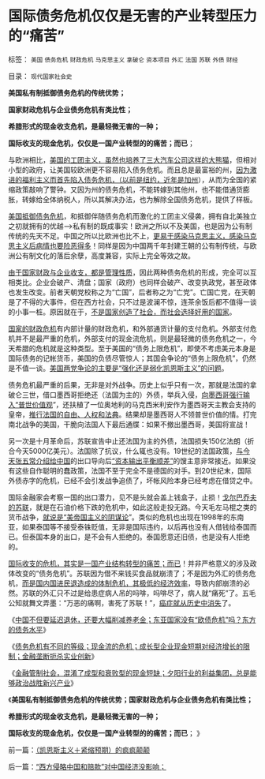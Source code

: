# 国际债务危机仅仅是无害的产业转型压力的“痛苦”

标签： `美国` `债务危机` `财政危机` `马克思主义` `拿破仑` `资本项目` `外汇` `法国` `苏联` `外债` `财经` 

目录： `现代国家社会史`

**美国私有制抵御债务危机的传统优势；**

**国家财政危机与企业债务危机有类比性；**

**希腊形式的现金收支危机，是最轻微无害的一种；**

**国际收支的现金危机，仅仅是一国产业转型的的痛苦；而已**；

与欧洲相比，[美国的工团主义，虽然也培养了三大汽车公司这样的大熊猫](../../../2012/6/5/工团主义缔造美国工业的大熊猫.md)，但相对小型的政府，让美国较欧洲更不容易陷入债务危机。而且总是最富裕的州，[因为激进的福利主义而首先陷入债务危机，（以前是纽约，近年是加州](../../../2012/2/24/外汇储备不可能投资中国；不可能买美国技术平衡顺差.md)），从而为全国的紧缩政策敲响了警钟。又因为州的债务危机，不能转嫁到其他州，也不能借通货膨胀，转嫁给全体纳税人，所以其解决办法，也为解除全国债务危机，提供了样板。

[美国抵御债务危机](../../../2011/8/23/全球终于走在《通往奴役之路》上.md)，和抵御伴随债务危机而激化的工团主义侵袭，拥有自北美独立之初就拥有的优越——>私有制的既成事实！欧洲之所以不及美国，也是因为公有制传统的先天不足。中国之所以比欧洲也比不上，[更易于感染马克思主义，感染马克思主义后病情也要险恶得多](../../../2009/6/26/马恩主义为什么适合移植入中国传统社会.md)！同样是因为中国两千年封建王朝的公有制传统，与欧洲公有制文化的落后余孽，高度兼容，实际上完全等效之故。

[由于国家财政与企业收支，都是管理性质](../../../2010/1/23/企业家和管理和垄断的前途.md)，因此两种债务危机的形成，完全可以互相类比。企业会破产、清盘；国家（政府）也同样会破产、改变执政党，甚至政体也发生改变。前者天朝党校称之为“亡国”，后者称之为“亡党”。亡国亡党，在天朝是了不得的大事件，但在西方社会，只不过是波澜不惊，连茶余饭后都不值得一谈的小事一桩。原因就在于，[不是国家创造了社会，而社会选择好用的国家](../../../2010/1/21/国家是危机管理的工具.md)。

[国家的财政危机](../../../2009/2/13/财政和金融双料危机共振.md)有内部计量的财政危机，和外部通货计量的支付危机。外部支付危机并不是最严重的危机，外部支付的现金流危机，则是最轻微的债务危机之一，今天希腊的危机就是这种类型。至于美国的“债务上限危机”，即使不考虑美元本身是国际债务的记帐货币，美国的负债尽管惊人；其国会争论的“债务上限危机”，仍然是不值一谈。[美国两党争论的主要是“强化还是弱化凯恩斯主义”的问题](../../../2010/7/14/美国赤字和医保的共和民主两党，和克鲁格曼.md)。

债务危机最严重的后果，无非是对外战争。历史上似乎只有一次，那就是法国的拿破仑三世，借口墨西哥拒绝还（法国为主的）外债，举兵入侵，[向墨西哥强行输入“普世价值观](../../../2011/9/2/普世帝国的天下主义.md)”，还扶植了一位奥地利的马克西米利安作为墨西哥天主教会支持的皇帝，[推行法国的自由、人权和法典](../../../2011/5/13/美英法是用错误的方式推行错误的民主（民粹）.md)。结果却是墨西哥人不领普世价值的情。打完南北战争的美国，干脆向法国人下最后通牒：如果不撤出墨西哥，美国将宣战！



另一次是十月革命后，苏联宣告中止还法国为主的外债，法国损失150亿法朗（折合今天5000亿美元）。法国除了抗议，什么辄也没有。19世纪的法国政策，[与今天张五常介绍给中国](../../../2009/7/23/张五常大师对现代经济学的贡献史无前例.md)的出口导向后[“资本输出平衡顺差”](../../../2007/10/18/特权资本为了300%的利润可以杀人放火.md)的馊主意非常接近。如果没有这些自作聪明的蠢政策，法国不至于完全不是德国的对手。到20世纪末，国际外债赤字的危机，已经不会引发战争追债了，坏帐风险本身已经考虑在借贷之中。

国际金融家会考察一国的出口潜力，见不是头就会盖上钱盒子，止损！[戈尔巴乔夫的苏联](../../../2009/2/19/250亿美元望远镜看透苏联崩溃真相.md)，就是在石油价格下跌的危机中，如此这般走投无路。今天毛左马棍之类的货币战争，[就说是“美帝国主义的阴谋论](../../../2008/10/20/民族主义阴谋论不受欢迎.md)”。类似的危机也出现在1998年的东南亚，如果泰国等不接受泰铢贬值，无非是国际违约，以后再也没有人借钱给泰国而已。但泰国本身的出口，是不会有人拒绝的。泰国愿意还旧债，也是没有人拒绝的。

[国际收支的危机，其实是一国产业结构转型的痛苦；而已](../../../2009/4/29/98东南亚金融危机欧美国际资本赚钱了吗.md)！并非严格意义的涉及政体改变的“债务危机”。苏联因为借不来钱买食品就崩溃了；不是因为外汇的债务危机，[而是国内国进民退造成的体制危机，其极低的经济效率](../../../2012/5/23/苏联亡于国企垄断，中国努力国进民退！.md)，导致内部崩溃的必然。苏联的外汇只不过是给患症病人吊的吗啡，吗啡尽了，病人就“痛死”了。五毛公知就舞文弄墨：“万恶的痛啊，害死了苏联！”，[癌症就从历史中消失](../../../2012/6/2/国企的产权人缺失，苏联的“主权所有人”缺失.md)了。

《[中国不但要延迟退休，还要大幅削减养老金；东亚国家没有“欧债危机”吗？东方的债务水平](../../../2012/6/20/不但需要延迟退休，还需要大幅削减退休养老金.md)》

《[债务危机有不同的等级；现金流的危机；成长型企业现金短期对经济增长的限制；金融垄断扼杀实业创新](../../../2012/6/20/“向成长型企业倾斜”同样要不得！.md)》

《[金融管制社会，混淆了成型和衰败型的现金短缺；夕阳行业的利益集团，总是能够政治战胜新兴产业](../../../2012/6/20/近代工业化国家走向战争的共同根源.md)》

《**美国私有制抵御债务危机的传统优势；国家财政危机与企业债务危机有类比性；**

**希腊形式的现金收支危机，是最轻微无害的一种；**

**国际收支的现金危机，仅仅是一国产业转型的的痛苦；而已**； 》

前一篇：[（凯恩斯主义＋紧缩预期）的疯疯颠颠](../../../2012/6/20/（凯恩斯主义＋紧缩预期）的疯疯颠颠.md)

后一篇：[“西方侵略中国和赔款”对中国经济没影响；](../../../2012/6/21/“西方侵略中国和赔款”对中国经济没影响；.md)